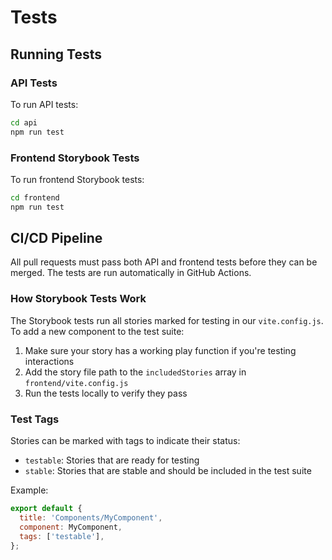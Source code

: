 # Tests

## Running Tests

### API Tests

To run API tests:

```bash
cd api
npm run test
```

### Frontend Storybook Tests

To run frontend Storybook tests:

```bash
cd frontend
npm run test
```

## CI/CD Pipeline

All pull requests must pass both API and frontend tests before they can be merged. The tests are run automatically in GitHub Actions.

### How Storybook Tests Work

The Storybook tests run all stories marked for testing in our `vite.config.js`. To add a new component to the test suite:

1. Make sure your story has a working play function if you're testing interactions
2. Add the story file path to the `includedStories` array in `frontend/vite.config.js`
3. Run the tests locally to verify they pass

### Test Tags

Stories can be marked with tags to indicate their status:

- `testable`: Stories that are ready for testing
- `stable`: Stories that are stable and should be included in the test suite

Example:
```js
export default {
  title: 'Components/MyComponent',
  component: MyComponent,
  tags: ['testable'],
};
```
